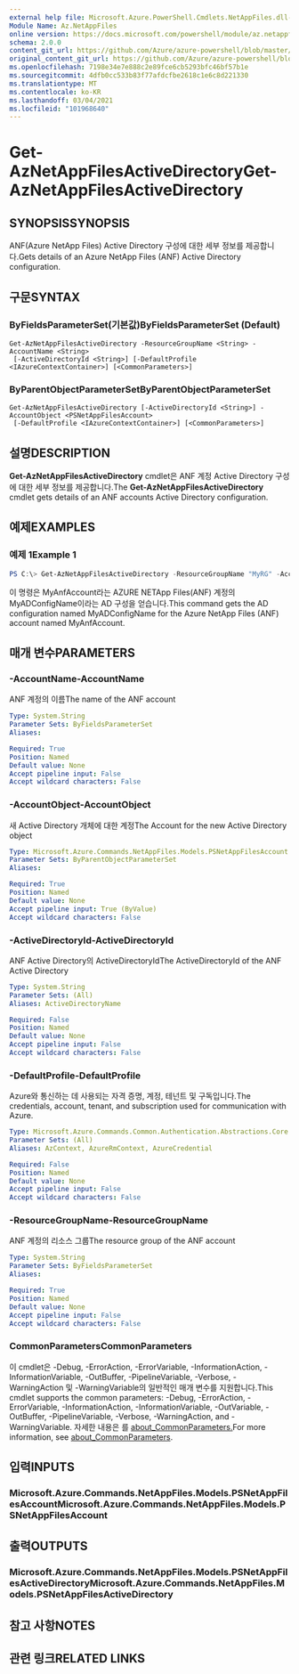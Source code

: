 ```yaml
---
external help file: Microsoft.Azure.PowerShell.Cmdlets.NetAppFiles.dll-Help.xml
Module Name: Az.NetAppFiles
online version: https://docs.microsoft.com/powershell/module/az.netappfiles/get-aznetappfilesactivedirectory
schema: 2.0.0
content_git_url: https://github.com/Azure/azure-powershell/blob/master/src/NetAppFiles/NetAppFiles/help/Get-AzNetAppFilesActiveDirectory.md
original_content_git_url: https://github.com/Azure/azure-powershell/blob/master/src/NetAppFiles/NetAppFiles/help/Get-AzNetAppFilesActiveDirectory.md
ms.openlocfilehash: 7198e34e7e888c2e89fce6cb5293bfc46bf57b1e
ms.sourcegitcommit: 4dfb0cc533b83f77afdcfbe2618c1e6c8d221330
ms.translationtype: MT
ms.contentlocale: ko-KR
ms.lasthandoff: 03/04/2021
ms.locfileid: "101968640"
---
```

# <span data-ttu-id="df8ae-101">Get-AzNetAppFilesActiveDirectory</span><span class="sxs-lookup"><span data-stu-id="df8ae-101">Get-AzNetAppFilesActiveDirectory</span></span>

## <span data-ttu-id="df8ae-102">SYNOPSIS</span><span class="sxs-lookup"><span data-stu-id="df8ae-102">SYNOPSIS</span></span>
<span data-ttu-id="df8ae-103">ANF(Azure NetApp Files) Active Directory 구성에 대한 세부 정보를 제공합니다.</span><span class="sxs-lookup"><span data-stu-id="df8ae-103">Gets details of an Azure NetApp Files (ANF) Active Directory configuration.</span></span>

## <span data-ttu-id="df8ae-104">구문</span><span class="sxs-lookup"><span data-stu-id="df8ae-104">SYNTAX</span></span>

### <span data-ttu-id="df8ae-105">ByFieldsParameterSet(기본값)</span><span class="sxs-lookup"><span data-stu-id="df8ae-105">ByFieldsParameterSet (Default)</span></span>
```
Get-AzNetAppFilesActiveDirectory -ResourceGroupName <String> -AccountName <String>
 [-ActiveDirectoryId <String>] [-DefaultProfile <IAzureContextContainer>] [<CommonParameters>]
```

### <span data-ttu-id="df8ae-106">ByParentObjectParameterSet</span><span class="sxs-lookup"><span data-stu-id="df8ae-106">ByParentObjectParameterSet</span></span>
```
Get-AzNetAppFilesActiveDirectory [-ActiveDirectoryId <String>] -AccountObject <PSNetAppFilesAccount>
 [-DefaultProfile <IAzureContextContainer>] [<CommonParameters>]
```

## <span data-ttu-id="df8ae-107">설명</span><span class="sxs-lookup"><span data-stu-id="df8ae-107">DESCRIPTION</span></span>
<span data-ttu-id="df8ae-108">**Get-AzNetAppFilesActiveDirectory** cmdlet은 ANF 계정 Active Directory 구성에 대한 세부 정보를 제공합니다.</span><span class="sxs-lookup"><span data-stu-id="df8ae-108">The **Get-AzNetAppFilesActiveDirectory** cmdlet gets details of an ANF accounts Active Directory configuration.</span></span>

## <span data-ttu-id="df8ae-109">예제</span><span class="sxs-lookup"><span data-stu-id="df8ae-109">EXAMPLES</span></span>

### <span data-ttu-id="df8ae-110">예제 1</span><span class="sxs-lookup"><span data-stu-id="df8ae-110">Example 1</span></span>
```powershell
PS C:\> Get-AzNetAppFilesActiveDirectory -ResourceGroupName "MyRG" -AccountName "MyAnfAccount" -Name "MyADConfigName"
```

<span data-ttu-id="df8ae-111">이 명령은 MyAnfAccount라는 AZURE NETApp Files(ANF) 계정의 MyADConfigName이라는 AD 구성을 얻습니다.</span><span class="sxs-lookup"><span data-stu-id="df8ae-111">This command gets the AD configuration named MyADConfigName for the Azure NetApp Files (ANF) account named MyAnfAccount.</span></span>

## <span data-ttu-id="df8ae-112">매개 변수</span><span class="sxs-lookup"><span data-stu-id="df8ae-112">PARAMETERS</span></span>

### <span data-ttu-id="df8ae-113">-AccountName</span><span class="sxs-lookup"><span data-stu-id="df8ae-113">-AccountName</span></span>
<span data-ttu-id="df8ae-114">ANF 계정의 이름</span><span class="sxs-lookup"><span data-stu-id="df8ae-114">The name of the ANF account</span></span>

```yaml
Type: System.String
Parameter Sets: ByFieldsParameterSet
Aliases:

Required: True
Position: Named
Default value: None
Accept pipeline input: False
Accept wildcard characters: False
```

### <span data-ttu-id="df8ae-115">-AccountObject</span><span class="sxs-lookup"><span data-stu-id="df8ae-115">-AccountObject</span></span>
<span data-ttu-id="df8ae-116">새 Active Directory 개체에 대한 계정</span><span class="sxs-lookup"><span data-stu-id="df8ae-116">The Account for the new Active Directory object</span></span>

```yaml
Type: Microsoft.Azure.Commands.NetAppFiles.Models.PSNetAppFilesAccount
Parameter Sets: ByParentObjectParameterSet
Aliases:

Required: True
Position: Named
Default value: None
Accept pipeline input: True (ByValue)
Accept wildcard characters: False
```

### <span data-ttu-id="df8ae-117">-ActiveDirectoryId</span><span class="sxs-lookup"><span data-stu-id="df8ae-117">-ActiveDirectoryId</span></span>
<span data-ttu-id="df8ae-118">ANF Active Directory의 ActiveDirectoryId</span><span class="sxs-lookup"><span data-stu-id="df8ae-118">The ActiveDirectoryId of the ANF Active Directory</span></span>

```yaml
Type: System.String
Parameter Sets: (All)
Aliases: ActiveDirectoryName

Required: False
Position: Named
Default value: None
Accept pipeline input: False
Accept wildcard characters: False
```

### <span data-ttu-id="df8ae-119">-DefaultProfile</span><span class="sxs-lookup"><span data-stu-id="df8ae-119">-DefaultProfile</span></span>
<span data-ttu-id="df8ae-120">Azure와 통신하는 데 사용되는 자격 증명, 계정, 테넌트 및 구독입니다.</span><span class="sxs-lookup"><span data-stu-id="df8ae-120">The credentials, account, tenant, and subscription used for communication with Azure.</span></span>

```yaml
Type: Microsoft.Azure.Commands.Common.Authentication.Abstractions.Core.IAzureContextContainer
Parameter Sets: (All)
Aliases: AzContext, AzureRmContext, AzureCredential

Required: False
Position: Named
Default value: None
Accept pipeline input: False
Accept wildcard characters: False
```

### <span data-ttu-id="df8ae-121">-ResourceGroupName</span><span class="sxs-lookup"><span data-stu-id="df8ae-121">-ResourceGroupName</span></span>
<span data-ttu-id="df8ae-122">ANF 계정의 리소스 그룹</span><span class="sxs-lookup"><span data-stu-id="df8ae-122">The resource group of the ANF account</span></span>

```yaml
Type: System.String
Parameter Sets: ByFieldsParameterSet
Aliases:

Required: True
Position: Named
Default value: None
Accept pipeline input: False
Accept wildcard characters: False
```

### <span data-ttu-id="df8ae-123">CommonParameters</span><span class="sxs-lookup"><span data-stu-id="df8ae-123">CommonParameters</span></span>
<span data-ttu-id="df8ae-124">이 cmdlet은 -Debug, -ErrorAction, -ErrorVariable, -InformationAction, -InformationVariable, -OutBuffer, -PipelineVariable, -Verbose, -WarningAction 및 -WarningVariable의 일반적인 매개 변수를 지원합니다.</span><span class="sxs-lookup"><span data-stu-id="df8ae-124">This cmdlet supports the common parameters: -Debug, -ErrorAction, -ErrorVariable, -InformationAction, -InformationVariable, -OutVariable, -OutBuffer, -PipelineVariable, -Verbose, -WarningAction, and -WarningVariable.</span></span> <span data-ttu-id="df8ae-125">자세한 내용은 를 [about_CommonParameters.](http://go.microsoft.com/fwlink/?LinkID=113216)</span><span class="sxs-lookup"><span data-stu-id="df8ae-125">For more information, see [about_CommonParameters](http://go.microsoft.com/fwlink/?LinkID=113216).</span></span>

## <span data-ttu-id="df8ae-126">입력</span><span class="sxs-lookup"><span data-stu-id="df8ae-126">INPUTS</span></span>

### <span data-ttu-id="df8ae-127">Microsoft.Azure.Commands.NetAppFiles.Models.PSNetAppFilesAccount</span><span class="sxs-lookup"><span data-stu-id="df8ae-127">Microsoft.Azure.Commands.NetAppFiles.Models.PSNetAppFilesAccount</span></span>

## <span data-ttu-id="df8ae-128">출력</span><span class="sxs-lookup"><span data-stu-id="df8ae-128">OUTPUTS</span></span>

### <span data-ttu-id="df8ae-129">Microsoft.Azure.Commands.NetAppFiles.Models.PSNetAppFilesActiveDirectory</span><span class="sxs-lookup"><span data-stu-id="df8ae-129">Microsoft.Azure.Commands.NetAppFiles.Models.PSNetAppFilesActiveDirectory</span></span>

## <span data-ttu-id="df8ae-130">참고 사항</span><span class="sxs-lookup"><span data-stu-id="df8ae-130">NOTES</span></span>

## <span data-ttu-id="df8ae-131">관련 링크</span><span class="sxs-lookup"><span data-stu-id="df8ae-131">RELATED LINKS</span></span>
